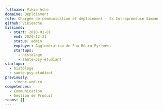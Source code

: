 ```yaml
---
fullname: Vikie Ache
domaine: Déploiement
role: Chargée de communication et déploiement - Ex Intrapreneuse Simone & Co
github: vikieache
missions:
  - start: 2018-01-01
    end: 2024-12-31
    status: admin
    employer: Agglomération de Pau Béarn Pyrénées
    startups:
      - histologe
      - sante-psy-etudiant
startups:
  - histologe
  - sante-psy-etudiant
previously:
  - simone-and-co
competences:
  - Communication
  - Gestion de Produit
teams: []
---
```

